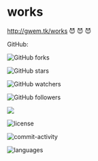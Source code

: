 # works
http://gwem.tk/works   :smiling_imp:  :smiling_imp:  :smiling_imp:

GitHub:  

![GitHub forks](https://img.shields.io/github/forks/Gwemz/works.svg?style=social&label=Fork)

![GitHub stars](https://img.shields.io/github/stars/Gwemz/works.svg?style=social&label=Stars)

![GitHub watchers](https://img.shields.io/github/watchers/Gwemz/works.svg?style=social&label=Watch)

![GitHub followers](https://img.shields.io/github/followers/Gwemz.svg?style=social&label=Follow)

[![](https://img.shields.io/github/issues-raw/Gwemz/works.svg)](https://github.com/TevinLi/amWiki "GitHub Open Issues")

![license](https://img.shields.io/github/license/mashape/apistatus.svg)

![commit-activity](https://img.shields.io/github/commit-activity/y/Gwemz/works.svg)

![languages](https://img.shields.io/github/languages/top/Gwemz/works.svg)

